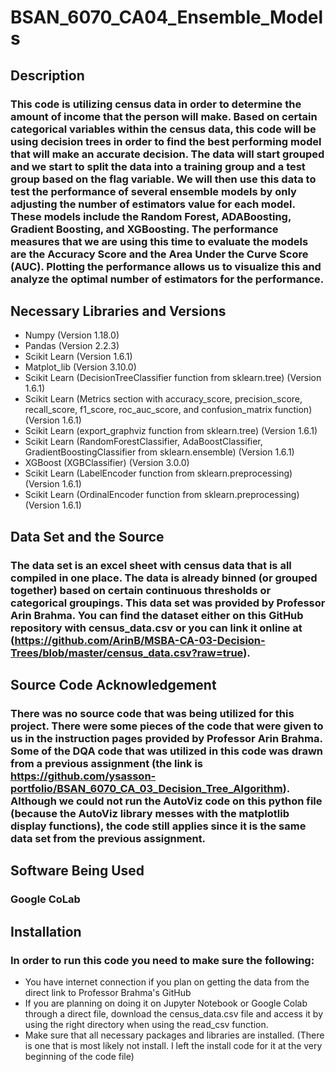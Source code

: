 # BSAN_6070_CA04_Ensemble_Models

## Description

### This code is utilizing census data in order to determine the amount of income that the person will make. Based on certain categorical variables within the census data, this code will be using decision trees in order to find the best performing model that will make an accurate decision. The data will start grouped and we start to split the data into a training group and a test group based on the flag variable. We will then use this data to test the performance of several ensemble models by only adjusting the number of estimators value for each model. These models include the Random Forest, ADABoosting, Gradient Boosting, and XGBoosting. The performance measures that we are using this time to evaluate the models are the Accuracy Score and the Area Under the Curve Score (AUC). Plotting the performance allows us to visualize this and analyze the optimal number of estimators for the performance. 

## Necessary Libraries and Versions

* Numpy (Version 1.18.0)
* Pandas (Version 2.2.3)
* Scikit Learn (Version 1.6.1)
* Matplot_lib (Version 3.10.0)
* Scikit Learn (DecisionTreeClassifier function from sklearn.tree) (Version 1.6.1)
* Scikit Learn (Metrics section with accuracy_score, precision_score, recall_score, f1_score, roc_auc_score, and confusion_matrix function) (Version 1.6.1)
* Scikit Learn (export_graphviz function from sklearn.tree) (Version 1.6.1)
* Scikit Learn (RandomForestClassifier, AdaBoostClassifier, GradientBoostingClassifier from sklearn.ensemble) (Version 1.6.1)
* XGBoost (XGBClassifier) (Version 3.0.0)
* Scikit Learn (LabelEncoder function from sklearn.preprocessing) (Version 1.6.1)
* Scikit Learn (OrdinalEncoder function from sklearn.preprocessing) (Version 1.6.1)


## Data Set and the Source

### The data set is an excel sheet with census data that is all compiled in one place. The data is already binned (or grouped together) based on certain continuous thresholds or categorical groupings. This data set was provided by Professor Arin Brahma. You can find the dataset either on this GitHub repository with census_data.csv or you can link it online at (https://github.com/ArinB/MSBA-CA-03-Decision-Trees/blob/master/census_data.csv?raw=true). 

## Source Code Acknowledgement

### There was no source code that was being utilized for this project. There were some pieces of the code that were given to us in the instruction pages provided by Professor Arin Brahma. Some of the DQA code that was utilized in this code was drawn from a previous assignment (the link is https://github.com/ysasson-portfolio/BSAN_6070_CA_03_Decision_Tree_Algorithm). Although we could not run the AutoViz code on this python file (because the AutoViz library messes with the matplotlib display functions), the code still applies since it is the same data set from the previous assignment.

## Software Being Used

### Google CoLab


## Installation

### In order to run this code you need to make sure the following:
* You have internet connection if you plan on getting the data from the direct link to Professor Brahma's GitHub
* If you are planning on doing it on Jupyter Notebook or Google Colab through a direct file, download the census_data.csv file and access it by using the right directory when using the read_csv function.
* Make sure that all necessary packages and libraries are installed. (There is one that is most likely not install. I left the install code for it at the very beginning of the code file)
